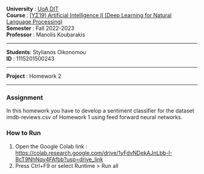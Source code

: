 **University** : [UoA DIT](https://www.di.uoa.gr/)  
**Course**     : [[ΥΣ19] Artificial Intelligence II (Deep Learning for Natural Language Processing)](https://www.di.uoa.gr/en/studies/undergraduate/805)  
**Semester**   : Fall 2022-2023  
**Professor**  : Manolis Koubarakis  
___   
**Students**: Stylianos Oikonomou  
**ID** : 1115201500243  
___  
**Project** : Homework 2  
___  
### Assignment  
In this homework you have to develop a sentiment classifier for the dataset imdb-reviews.csv of Homework 1 using feed forward neural networks.

### How to Run
1. Open the Google Colab link : https://colab.research.google.com/drive/1yFdvNDekAJnLbb-I-BcT9NhNqy4FAfbb?usp=drive_link
2. Press Ctrl+F9 or select Runtime > Run all
